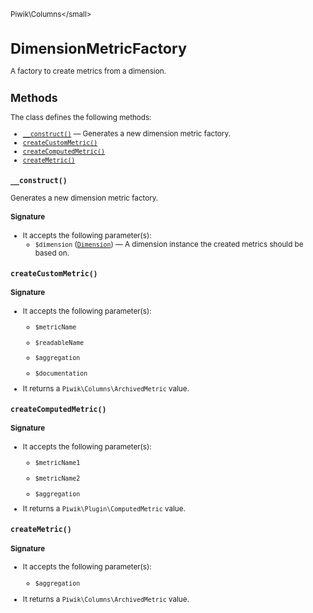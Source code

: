 <small>Piwik\Columns\</small>

DimensionMetricFactory
======================

A factory to create metrics from a dimension.

Methods
-------

The class defines the following methods:

- [`__construct()`](#__construct) &mdash; Generates a new dimension metric factory.
- [`createCustomMetric()`](#createcustommetric)
- [`createComputedMetric()`](#createcomputedmetric)
- [`createMetric()`](#createmetric)

<a name="__construct" id="__construct"></a>
<a name="__construct" id="__construct"></a>
### `__construct()`

Generates a new dimension metric factory.

#### Signature

-  It accepts the following parameter(s):
    - `$dimension` ([`Dimension`](../../Piwik/Columns/Dimension.md)) &mdash;
       A dimension instance the created metrics should be based on.

<a name="createcustommetric" id="createcustommetric"></a>
<a name="createCustomMetric" id="createCustomMetric"></a>
### `createCustomMetric()`

#### Signature

-  It accepts the following parameter(s):
    - `$metricName`
      
    - `$readableName`
      
    - `$aggregation`
      
    - `$documentation`
      
- It returns a `Piwik\Columns\ArchivedMetric` value.

<a name="createcomputedmetric" id="createcomputedmetric"></a>
<a name="createComputedMetric" id="createComputedMetric"></a>
### `createComputedMetric()`

#### Signature

-  It accepts the following parameter(s):
    - `$metricName1`
      
    - `$metricName2`
      
    - `$aggregation`
      
- It returns a `Piwik\Plugin\ComputedMetric` value.

<a name="createmetric" id="createmetric"></a>
<a name="createMetric" id="createMetric"></a>
### `createMetric()`

#### Signature

-  It accepts the following parameter(s):
    - `$aggregation`
      
- It returns a `Piwik\Columns\ArchivedMetric` value.

